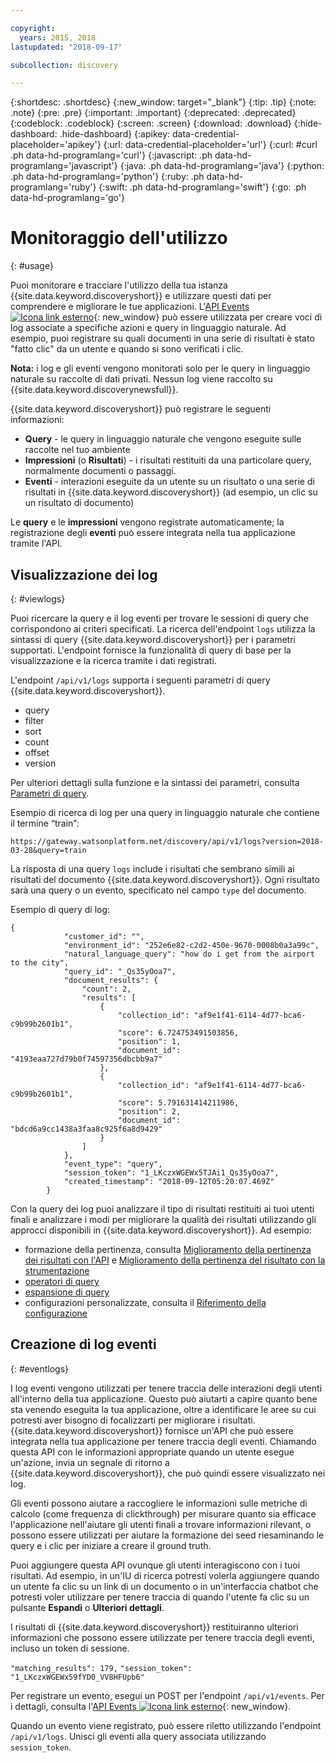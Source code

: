 ```yaml
---

copyright:
  years: 2015, 2018
lastupdated: "2018-09-17"

subcollection: discovery

---
```


{:shortdesc: .shortdesc}
{:new_window: target="_blank"}
{:tip: .tip}
{:note: .note}
{:pre: .pre}
{:important: .important}
{:deprecated: .deprecated}
{:codeblock: .codeblock}
{:screen: .screen}
{:download: .download}
{:hide-dashboard: .hide-dashboard}
{:apikey: data-credential-placeholder='apikey'} 
{:url: data-credential-placeholder='url'}
{:curl: #curl .ph data-hd-programlang='curl'}
{:javascript: .ph data-hd-programlang='javascript'}
{:java: .ph data-hd-programlang='java'}
{:python: .ph data-hd-programlang='python'}
{:ruby: .ph data-hd-programlang='ruby'}
{:swift: .ph data-hd-programlang='swift'}
{:go: .ph data-hd-programlang='go'}

# Monitoraggio dell'utilizzo
{: #usage}

Puoi monitorare e tracciare l'utilizzo della tua istanza {{site.data.keyword.discoveryshort}} e utilizzare questi dati per comprendere e migliorare le tue applicazioni. L'[API Events ![Icona link esterno](../../icons/launch-glyph.svg "Icona link esterno")](https://{DomainName}/apidocs/discovery#create-event){: new_window} può essere utilizzata per creare voci di log associate a specifiche azioni e query in linguaggio naturale. Ad esempio, puoi registrare su quali documenti in una serie di risultati è stato "fatto clic" da un utente e quando si sono verificati i clic.

**Nota:** i log e gli eventi vengono monitorati solo per le query in linguaggio naturale su raccolte di dati privati. Nessun log viene raccolto su {{site.data.keyword.discoverynewsfull}}.

{{site.data.keyword.discoveryshort}} può registrare le seguenti informazioni:
- **Query** - le query in linguaggio naturale che vengono eseguite sulle raccolte nel tuo ambiente 
- **Impressioni** (o **Risultati**) -  i risultati restituiti da una particolare query, normalmente documenti o passaggi. 
- **Eventi** - interazioni eseguite da un utente su un risultato o una serie di risultati in {{site.data.keyword.discoveryshort}} (ad esempio, un clic su un risultato di documento)

Le **query** e le **impressioni** vengono registrate automaticamente; la registrazione degli **eventi** può essere integrata nella tua applicazione tramite l'API.

## Visualizzazione dei log
{: #viewlogs}

Puoi ricercare la query e il log eventi per trovare le sessioni di query che corrispondono ai criteri specificati. La ricerca dell'endpoint `logs` utilizza la sintassi di query {{site.data.keyword.discoveryshort}} per i parametri supportati. L'endpoint fornisce la funzionalità di query di base per la visualizzazione e la ricerca tramite i dati registrati.  

L'endpoint `/api/v1/logs` supporta i seguenti parametri di query {{site.data.keyword.discoveryshort}}.
- query 
- filter
- sort
- count 
- offset
- version

Per ulteriori dettagli sulla funzione e la sintassi dei parametri, consulta [Parametri di query](/docs/services/discovery?topic=discovery-query-parameters#query-parameters).

Esempio di ricerca di log per una query in linguaggio naturale che contiene il termine “train”:

`https://gateway.watsonplatform.net/discovery/api/v1/logs?version=2018-03-28&query=train`

La risposta di una query `logs` include i risultati che sembrano simili ai risultati del documento {{site.data.keyword.discoveryshort}}. Ogni risultato sarà una query o un evento, specificato nel campo `type` del documento.  

Esempio di query di log:

```
{
            "customer_id": "",
            "environment_id": "252e6e82-c2d2-450e-9670-0008b0a3a99c",
            "natural_language_query": "how do i get from the airport to the city",
            "query_id": "_Qs35yOoa7",
            "document_results": {
                "count": 2,
                "results": [
                    {
                        "collection_id": "af9e1f41-6114-4d77-bca6-c9b99b2601b1",
                        "score": 6.724753491503856,
                        "position": 1,
                        "document_id": "4193eaa727d79b0f74597356dbcbb9a7"
                    },
                    {
                        "collection_id": "af9e1f41-6114-4d77-bca6-c9b99b2601b1",
                        "score": 5.791631414211986,
                        "position": 2,
                        "document_id": "bdcd6a9cc1438a3faa8c925f6a8d9429"
                    }
                ]
            },
            "event_type": "query",
            "session_token": "1_LKczxWGEWx5TJAi1_Qs35yOoa7",
            "created_timestamp": "2018-09-12T05:20:07.469Z"
        }
```

Con la query dei log puoi analizzare il tipo di risultati restituiti ai tuoi utenti finali e analizzare i modi per migliorare la qualità dei risultati utilizzando gli approcci disponibili in {{site.data.keyword.discoveryshort}}. Ad esempio: 
- formazione della pertinenza, consulta [Miglioramento della pertinenza dei risultati con l'API](/docs/services/discovery?topic=discovery-improving-result-relevance-with-the-api#improving-result-relevance-with-the-api) e [Miglioramento della pertinenza del risultato con la strumentazione](/docs/services/discovery?topic=discovery-improving-result-relevance-with-the-tooling#improving-result-relevance-with-the-tooling)
- [operatori di query](/docs/services/discovery?topic=discovery-query-operators#query-operators)
- [espansione di query](/docs/services/discovery?topic=discovery-query-concepts#query-expansion)
- configurazioni personalizzate, consulta il [Riferimento della configurazione](/docs/services/discovery?topic=discovery-configref#configref)

## Creazione di log eventi
{: #eventlogs}

I log eventi vengono utilizzati per tenere traccia delle interazioni degli utenti all'interno della tua applicazione. Questo può aiutarti a capire quanto bene sta venendo eseguita la tua applicazione, oltre a identificare le aree su cui potresti aver bisogno di focalizzarti per migliorare i risultati. {{site.data.keyword.discoveryshort}} fornisce un'API che può essere integrata nella tua applicazione per tenere traccia degli eventi. Chiamando questa API con le informazioni appropriate quando un utente esegue un'azione, invia un segnale di ritorno a {{site.data.keyword.discoveryshort}}, che può quindi essere visualizzato nei log. 

Gli eventi possono aiutare a raccogliere le informazioni sulle metriche di calcolo (come frequenza di clickthrough) per misurare quanto sia efficace l'applicazione nell'aiutare gli utenti finali a trovare informazioni rilevant, o possono essere utilizzati per aiutare la formazione dei seed riesaminando le query e i clic per iniziare a creare il ground truth. 

Puoi aggiungere questa API ovunque gli utenti interagiscono con i tuoi risultati. Ad esempio, in un'IU di ricerca potresti volerla aggiungere quando un utente fa clic su un link di un documento o in un'interfaccia chatbot che potresti voler utilizzare per tenere traccia di quando l'utente fa clic su un pulsante **Espandi** o **Ulteriori dettagli**.

I risultati di {{site.data.keyword.discoveryshort}} restituiranno ulteriori informazioni che possono essere utilizzate per tenere traccia degli eventi, incluso un token di sessione. 

`"matching_results": 179,`
`"session_token": "1_LKczxWGEWx59fYD0_VV8HFUpb6"`

Per registrare un evento, esegui un POST per l'endpoint `/api/v1/events`. Per i dettagli, consulta
l'[API Events ![Icona link esterno](../../icons/launch-glyph.svg "Icona link esterno")](https://{DomainName}/apidocs/discovery#create-event){: new_window}.

Quando un evento viene registrato, può essere riletto utilizzando l'endpoint `/api/v1/logs`. Unisci gli eventi alla query associata utilizzando `session_token`.

